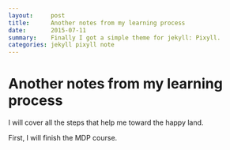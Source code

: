 ```yaml
---
layout:     post
title:      Another notes from my learning process
date:       2015-07-11
summary:    Finally I got a simple theme for jekyll: Pixyll.
categories: jekyll pixyll note
---
```


# Another notes from my learning process


I will cover all the steps that help me toward the happy land.

First, I will finish the MDP course.
